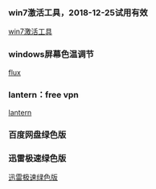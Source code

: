 ### win7激活工具，2018-12-25试用有效
[win7激活工具](https://github.com/chchangzh/activation-tools/blob/master/WIN7%E6%BF%80%E6%B4%BB%E5%B7%A5%E5%85%B7_Activation.rar)

### windows屏幕色温调节
[flux](https://github.com/chchangzh/activation-tools/blob/master/WIN7%E6%BF%80%E6%B4%BB%E5%B7%A5%E5%85%B7_Activation.rar)

### lantern：free vpn
[lantern](https://github.com/chchangzh/activation-tools/tree/master/lantern)
### 百度网盘绿色版
[]()

### 迅雷极速绿色版
[迅雷极速绿色版](https://github.com/chchangzh/activation-tools/blob/master/%E8%BF%85%E9%9B%B7%E6%9E%81%E9%80%9F%E7%89%88%20v1.0.35.366%20Final%20%E5%B0%8F%E4%BF%8A.7z)
